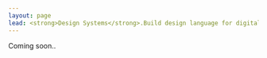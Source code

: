 ```yaml
---
layout: page
lead: <strong>Design Systems</strong>.Build design language for digital products
---
```


Coming soon..

